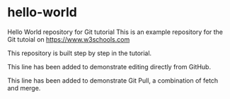 # hello-world
Hello World repository for Git tutorial
This is an example repository for the Git tutoial on https://www.w3schools.com

This repository is built step by step in the tutorial.

This line has been added to demonstrate editing directly from GitHub.

This line has been added to demonstrate Git Pull, a combination of fetch and merge.

